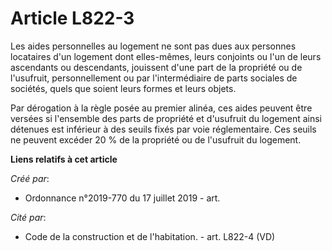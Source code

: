 # Article L822-3

Les aides personnelles au logement ne sont pas dues aux personnes locataires d'un logement dont elles-mêmes, leurs conjoints
ou l'un de leurs ascendants ou descendants, jouissent d'une part de la propriété ou de l'usufruit, personnellement ou par
l'intermédiaire de parts sociales de sociétés, quels que soient leurs formes et leurs objets.

Par dérogation à la règle posée au premier alinéa, ces aides peuvent être versées si l'ensemble des parts de propriété et
d'usufruit du logement ainsi détenues est inférieur à des seuils fixés par voie réglementaire. Ces seuils ne peuvent excéder
20 % de la propriété ou de l'usufruit du logement.

**Liens relatifs à cet article**

_Créé par_:

  - Ordonnance n°2019-770 du 17 juillet 2019 - art.

_Cité par_:

  - Code de la construction et de l'habitation. - art. L822-4 (VD)
